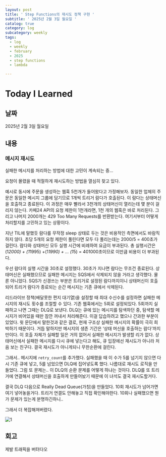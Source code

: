 ```yaml
---
layout: post
title: ' Step Functions의 재시도 정책 구현 '
subtitle: ' 2025년 2월 3일 월요일 '
catalog: true
category: log
subcategory: weekly
tags:
  - log
  - weekly
  - february
  - 2025
  - step functions
  - lambda

---
```


# Today I Learned

## 날짜

2025년 2월 3일 월요일

## 내용

### 메시지 재시도

실패한 메시지를 처리하는 방법에 대한 고민이 계속되는 중…

 요청이 몰렸을 때 적절하게 재시도하는 방법을 열심히 찾고 있다. 

 예시로 동시에 주문을 생성하는 웹훅 5천개가 들어왔다고 가정해보자. 동일한 업체의 주문은 동일한 메시지 그룹에 담기므로 1개씩 트리거 람다가 호출된다. 이 람다는 상태머신을 호출하고 종료된다. 이 과정은 매우 빨라서 3천개의 상태머신이 열리는데 몇 분이 걸리지 않는다. 카페24 API의 요청 제한이 1천개라면, 1천 개의 웹훅은 바로 처리된다. 그리고 나머지 2000개는 429 Too Many Requests를 반환받는다. 여기서부터 어떻게 처리할지를 고민하고 있는 상황이다.

 지난 TIL에 말했듯 람다를 무작정 sleep 상태로 두는 것은 비용적인 측면에서도 바람직하지 않다. 초당 5개의 요청 제한이 풀린다면 모두 다  풀리는데는 2000/5 = 400초가 걸린다. 람다와 상태머신 모두 실행 시간에 비례하여 요금이 부과된다. 총 실행시간은 (1*2000) + (1*1995) +(1*1990) + … (1*5) = 401000초이므로 이만큼 비용이 더 부과된다.

 우선 람다의 실행 시간을 30초로 설정했다. 30초가 지나면 람다는 무조건 종료된다. 상태머신은 실패했으므로 실패한 메시지는 SQS에서 삭제되지 않을 거라고 생각했다. 물론 아니었다. SQS가 신경쓰는 부분은 트리거로 설정된 람다까지이니 상태머신이 호출되어 트리거 람다가 종료되는 순간 메시지는 기존 큐에서 삭제된다.

  리드라이브 정책(배달못한 편지 대기열)을 설정할 때 최대 수신수를 설정하면 실패한 메시지의 재시도 횟수를 조절할 수 있다. 기존 웹훅에서는 5회로 설정되있다. 5회까지 실패하고 나면 그때는 DLQ로 보낸다. DLQ는 큐에 있는 메시지를 탐색하던 중, 탐색할 메시지가 비어있을 때만 잠깐 꺼내서 처리해준다. 이걸 답습하려고 했으나 간과한 부분이 있었다. 윗 문단에서 말한것과 같은 결로, 현재 구조상 실패한 메시지의 확률이 극히 희박하기 때문이다. 거듭 말하지만 메시지의 생존 기간은 ‘상태 머신을 호출하는 람다’까지만이다. 이 호출 자체가 실패할 일은 거의 없어서 실패한 메시지가 발생할 리가 없다. 상태머신에서 실패한 메시지를 다시 큐에 넣는다고 해도, 큐 입장에선 재시도가 아니라 처음 보는 친구다. 결국 재시도가 아니게되니 무한순환에 걸린다.

 그래서.. 메시지에 `retry_count`를 추가했다. 실패했을 때 이 수가 5를 넘기지 않으면 다시 기존 큐에 넣고, 5를 넘었으면 DLQ에 집어넣도록 했다. 나름대로 재시도 로직을 만들었다. 그럼 또 문제는.. 이 DLQ의 순환 문제를 어떻게 하냐는 것이다. DLQ를 또 트리거에 연결해서 상태머신을 호출하게 만들어놨기 때문에 이 녀석도 결국 재시도할거다.

 결국 DLQ 다음으로 Really Dead Queue(가칭)을 만들었다. 10회 재시도가 넘어가면 여기 넣어놓을거다. 트리거 연결도 안해놓고 직접 확인해야한다. 10회나 실패했으면 뭔가 문제가 있는게 분명하긴하니..

그래서 더 복잡해져버렸다.

![1](https://cdn.jsdelivr.net/gh/junsoopooh/junsoopooh.github.io/img/log/2025/02/03/1.webp)

 

## 회고

제발 트래픽을 버텨다오